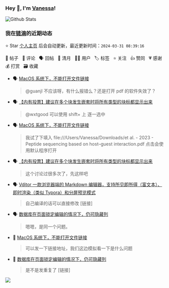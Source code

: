 ### Hey 👋, I'm [Vanessa](http://vanessa.b3log.org/)!

![Github Stats](https://github-readme-stats.vercel.app/api?username=Vanessa219&show_icons=true)

<!--events start -->

### 我在[链滴](https://ld246.com)的近期动态

⭐️ Star [个人主页](https://github.com/Vanessa219/Vanessa219) 后会自动更新，最近更新时间：`2024-03-31 08:39:16`

📝 帖子 &nbsp; 💬 评论 &nbsp; 🗣 回帖 &nbsp; 🌙 清月 &nbsp; 👨‍💻 用户 &nbsp; 🏷️ 标签 &nbsp; ⭐️ 关注 &nbsp; 👍 赞同 &nbsp; 💗 感谢 &nbsp; 💰 打赏 &nbsp; 🗃 收藏

* 🗣 [MacOS 系统下，不能打开文件链接](https://ld246.com/article/1711614703089/comment/1711621446422#comments)

  > @guanjl 不应该呀，有什么报错么？还是打开 pdf 的软件失效了？
* 🗣 [【内有投票】建议在多个块发生嵌套时将所有类型的块标都显示出来](https://ld246.com/article/1711588982750/comment/1711677977110#comments)

  > @wxtgood 可以使用 shift+ 上 逐一选中
* 🗣 [MacOS 系统下，不能打开文件链接](https://ld246.com/article/1711614703089/comment/1711621446422#comments)

  > 我试了下填入 file:///Users/Vanessa/Downloads/et al. - 2023 - Peptide sequencing based on host–guest interaction.pdf 点击会使用默认程序打开
* 🗣 [【内有投票】建议在多个块发生嵌套时将所有类型的块标都显示出来](https://ld246.com/article/1711588982750/comment/1711677977110#comments)

  > 这个讨论过很多次了，先这样吧
* 🗣 [Vditor 一款浏览器端的 Markdown 编辑器，支持所见即所得（富文本）、即时渲染（类似 Typora）和分屏预览模式](https://ld246.com/article/1549638745630/comment/1711597746515#comments)

  > 自己编译的话可以直接修改 [链接]
* 🗣 [数据库在页面锁定编辑的情况下，仍可隐藏列](https://ld246.com/article/1711591180971/comment/1711596170350#comments)

  > 嗯嗯，是同一个问题。
* 💬 [MacOS 系统下，不能打开文件链接](https://ld246.com/article/1711614703089/comment/1711617618803#comments)

  > 可以发一下链接地址，我们这边模拟看一下是什么问题
* 💬 [数据库在页面锁定编辑的情况下，仍可隐藏列](https://ld246.com/article/1711591180971/comment/1711595557029#comments)

  > 是不是发重复了 [链接]


<!--events end -->

<a title="Hits" target="_blank" href="https://github.com/Vanessa219/Vanessa219"><img src="https://hits.b3log.org/Vanessa219/Vanessa219.svg"></a>
